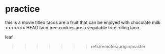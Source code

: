 
# practice
this is a movie titleo
tacos are a fruit that can be enjoyed with chocolate milk
<<<<<<< HEAD
taco tree
cookies are a vegatable
tree
ruling taco

 leaf
>>>>>>> refs/remotes/origin/master
